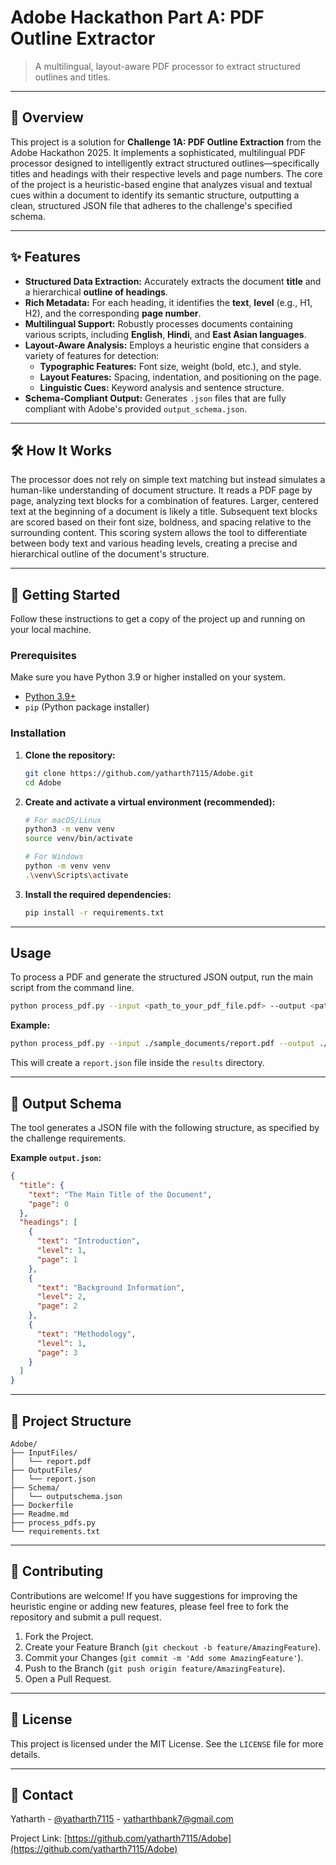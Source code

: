 
# Adobe Hackathon Part A: PDF Outline Extractor

> A multilingual, layout-aware PDF processor to extract structured outlines and titles.

[](https://www.python.org/downloads/)
[](https://opensource.org/licenses/MIT)

-----

## 🧠 Overview

This project is a solution for **Challenge 1A: PDF Outline Extraction** from the Adobe Hackathon 2025. It implements a sophisticated, multilingual PDF processor designed to intelligently extract structured outlines—specifically titles and headings with their respective levels and page numbers. The core of the project is a heuristic-based engine that analyzes visual and textual cues within a document to identify its semantic structure, outputting a clean, structured JSON file that adheres to the challenge's specified schema.

-----

## ✨ Features

  - **Structured Data Extraction:** Accurately extracts the document **title** and a hierarchical **outline of headings**.
  - **Rich Metadata:** For each heading, it identifies the **text**, **level** (e.g., H1, H2), and the corresponding **page number**.
  - **Multilingual Support:** Robustly processes documents containing various scripts, including **English**, **Hindi**, and **East Asian languages**.
  - **Layout-Aware Analysis:** Employs a heuristic engine that considers a variety of features for detection:
      - **Typographic Features:** Font size, weight (bold, etc.), and style.
      - **Layout Features:** Spacing, indentation, and positioning on the page.
      - **Linguistic Cues:** Keyword analysis and sentence structure.
  - **Schema-Compliant Output:** Generates `.json` files that are fully compliant with Adobe's provided `output_schema.json`.

-----

## 🛠️ How It Works

The processor does not rely on simple text matching but instead simulates a human-like understanding of document structure. It reads a PDF page by page, analyzing text blocks for a combination of features. Larger, centered text at the beginning of a document is likely a title. Subsequent text blocks are scored based on their font size, boldness, and spacing relative to the surrounding content. This scoring system allows the tool to differentiate between body text and various heading levels, creating a precise and hierarchical outline of the document's structure.

-----

## 🚀 Getting Started

Follow these instructions to get a copy of the project up and running on your local machine.

### Prerequisites

Make sure you have Python 3.9 or higher installed on your system.

  - [Python 3.9+](https://www.python.org/downloads/)
  - `pip` (Python package installer)

### Installation

1.  **Clone the repository:**

    ```sh
    git clone https://github.com/yatharth7115/Adobe.git
    cd Adobe
    ```

2.  **Create and activate a virtual environment (recommended):**

    ```sh
    # For macOS/Linux
    python3 -m venv venv
    source venv/bin/activate

    # For Windows
    python -m venv venv
    .\venv\Scripts\activate
    ```

3.  **Install the required dependencies:**

    ```sh
    pip install -r requirements.txt
    ```

-----

## Usage

To process a PDF and generate the structured JSON output, run the main script from the command line.

```sh
python process_pdf.py --input <path_to_your_pdf_file.pdf> --output <path_to_output_directory>
```

**Example:**

```sh
python process_pdf.py --input ./sample_documents/report.pdf --output ./results
```

This will create a `report.json` file inside the `results` directory.

-----

## 📄 Output Schema

The tool generates a JSON file with the following structure, as specified by the challenge requirements.

**Example `output.json`:**

```json
{
  "title": {
    "text": "The Main Title of the Document",
    "page": 0
  },
  "headings": [
    {
      "text": "Introduction",
      "level": 1,
      "page": 1
    },
    {
      "text": "Background Information",
      "level": 2,
      "page": 2
    },
    {
      "text": "Methodology",
      "level": 1,
      "page": 3
    }
  ]
}
```

-----

## 📂 Project Structure

```
Adobe/
├── InputFiles/
│   └── report.pdf
├── OutputFiles/
│   └── report.json
├── Schema/
│   └── outputschema.json
├── Dockerfile
├── Readme.md
├── process_pdfs.py
└── requirements.txt
```
-----

## 🤝 Contributing

Contributions are welcome\! If you have suggestions for improving the heuristic engine or adding new features, please feel free to fork the repository and submit a pull request.

1.  Fork the Project.
2.  Create your Feature Branch (`git checkout -b feature/AmazingFeature`).
3.  Commit your Changes (`git commit -m 'Add some AmazingFeature'`).
4.  Push to the Branch (`git push origin feature/AmazingFeature`).
5.  Open a Pull Request.

-----

## 📜 License

This project is licensed under the MIT License. See the `LICENSE` file for more details.

-----

## 📧 Contact

Yatharth - [@yatharth7115](https://www.google.com/search?q=https://github.com/yatharth7115) - yatharthbank7@gmail.com

Project Link: [https://github.com/yatharth7115/Adobe](https://github.com/yatharth7115/Adobe)



